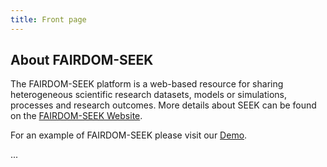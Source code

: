 ```yaml
---
title: Front page
---
```


## About FAIRDOM-SEEK

The FAIRDOM-SEEK platform is a web-based resource for sharing heterogeneous scientific research datasets, models or simulations, processes and research outcomes. More details about SEEK can be found on the [FAIRDOM-SEEK Website](https://seek4science.org/).

For an example of FAIRDOM-SEEK please visit our [Demo](https://demo.seek4science.org/).

...